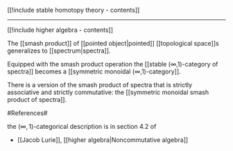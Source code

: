 <div class="rightHandSide toc">

[[!include stable homotopy theory - contents]]

***

[[!include higher algebra - contents]]
</div>



The [[smash product]] of [[pointed object|pointed]] [[topological space]]s generalizes to [[spectrum|spectra]].

Equipped with the smash product operation the [[stable (∞,1)-category of spectra]] becomes a [[symmetric monoidal (∞,1)-category]].

There is a version of the smash product of spectra that is strictly associative and strictly commutative: the [[symmetric monoidal smash product of spectra]]. 

#References#

the $(\infty,1)$-categorical description is in section 4.2 of

* [[Jacob Lurie]], [[higher algebra|Noncommutative algebra]]